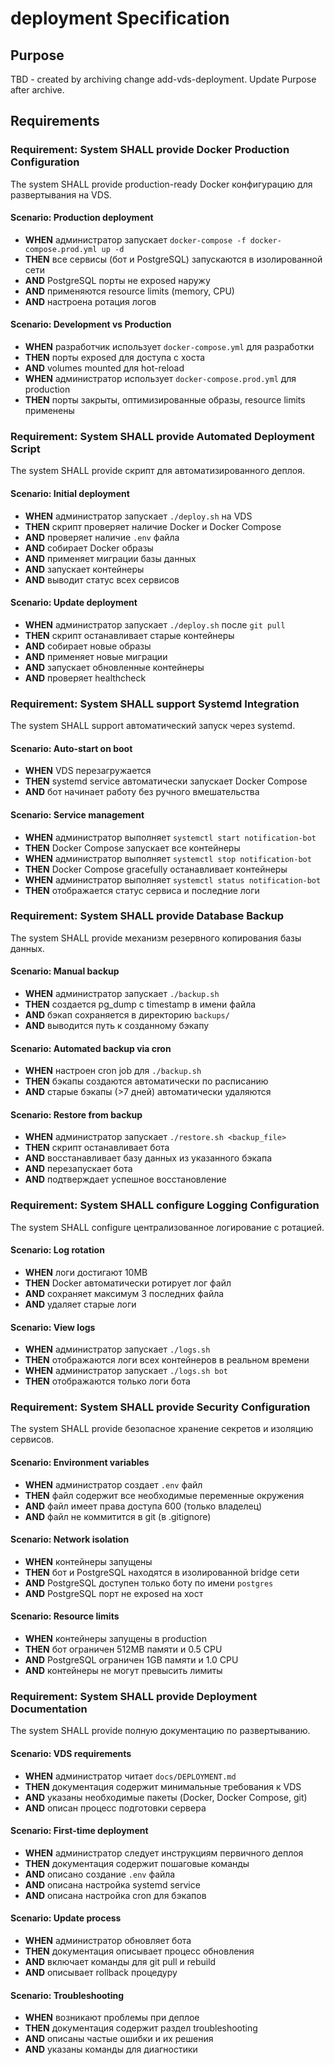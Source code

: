 # deployment Specification

## Purpose
TBD - created by archiving change add-vds-deployment. Update Purpose after archive.
## Requirements
### Requirement: System SHALL provide Docker Production Configuration
The system SHALL provide production-ready Docker конфигурацию для развертывания на VDS.

#### Scenario: Production deployment
- **WHEN** администратор запускает `docker-compose -f docker-compose.prod.yml up -d`
- **THEN** все сервисы (бот и PostgreSQL) запускаются в изолированной сети
- **AND** PostgreSQL порты не exposed наружу
- **AND** применяются resource limits (memory, CPU)
- **AND** настроена ротация логов

#### Scenario: Development vs Production
- **WHEN** разработчик использует `docker-compose.yml` для разработки
- **THEN** порты exposed для доступа с хоста
- **AND** volumes mounted для hot-reload
- **WHEN** администратор использует `docker-compose.prod.yml` для production
- **THEN** порты закрыты, оптимизированные образы, resource limits применены

### Requirement: System SHALL provide Automated Deployment Script
The system SHALL provide скрипт для автоматизированного деплоя.

#### Scenario: Initial deployment
- **WHEN** администратор запускает `./deploy.sh` на VDS
- **THEN** скрипт проверяет наличие Docker и Docker Compose
- **AND** проверяет наличие `.env` файла
- **AND** собирает Docker образы
- **AND** применяет миграции базы данных
- **AND** запускает контейнеры
- **AND** выводит статус всех сервисов

#### Scenario: Update deployment
- **WHEN** администратор запускает `./deploy.sh` после `git pull`
- **THEN** скрипт останавливает старые контейнеры
- **AND** собирает новые образы
- **AND** применяет новые миграции
- **AND** запускает обновленные контейнеры
- **AND** проверяет healthcheck

### Requirement: System SHALL support Systemd Integration
The system SHALL support автоматический запуск через systemd.

#### Scenario: Auto-start on boot
- **WHEN** VDS перезагружается
- **THEN** systemd service автоматически запускает Docker Compose
- **AND** бот начинает работу без ручного вмешательства

#### Scenario: Service management
- **WHEN** администратор выполняет `systemctl start notification-bot`
- **THEN** Docker Compose запускает все контейнеры
- **WHEN** администратор выполняет `systemctl stop notification-bot`
- **THEN** Docker Compose gracefully останавливает контейнеры
- **WHEN** администратор выполняет `systemctl status notification-bot`
- **THEN** отображается статус сервиса и последние логи

### Requirement: System SHALL provide Database Backup
The system SHALL provide механизм резервного копирования базы данных.

#### Scenario: Manual backup
- **WHEN** администратор запускает `./backup.sh`
- **THEN** создается pg_dump с timestamp в имени файла
- **AND** бэкап сохраняется в директорию `backups/`
- **AND** выводится путь к созданному бэкапу

#### Scenario: Automated backup via cron
- **WHEN** настроен cron job для `./backup.sh`
- **THEN** бэкапы создаются автоматически по расписанию
- **AND** старые бэкапы (>7 дней) автоматически удаляются

#### Scenario: Restore from backup
- **WHEN** администратор запускает `./restore.sh <backup_file>`
- **THEN** скрипт останавливает бота
- **AND** восстанавливает базу данных из указанного бэкапа
- **AND** перезапускает бота
- **AND** подтверждает успешное восстановление

### Requirement: System SHALL configure Logging Configuration
The system SHALL configure централизованное логирование с ротацией.

#### Scenario: Log rotation
- **WHEN** логи достигают 10MB
- **THEN** Docker автоматически ротирует лог файл
- **AND** сохраняет максимум 3 последних файла
- **AND** удаляет старые логи

#### Scenario: View logs
- **WHEN** администратор запускает `./logs.sh`
- **THEN** отображаются логи всех контейнеров в реальном времени
- **WHEN** администратор запускает `./logs.sh bot`
- **THEN** отображаются только логи бота

### Requirement: System SHALL provide Security Configuration
The system SHALL provide безопасное хранение секретов и изоляцию сервисов.

#### Scenario: Environment variables
- **WHEN** администратор создает `.env` файл
- **THEN** файл содержит все необходимые переменные окружения
- **AND** файл имеет права доступа 600 (только владелец)
- **AND** файл не коммитится в git (в .gitignore)

#### Scenario: Network isolation
- **WHEN** контейнеры запущены
- **THEN** бот и PostgreSQL находятся в изолированной bridge сети
- **AND** PostgreSQL доступен только боту по имени `postgres`
- **AND** PostgreSQL порт не exposed на хост

#### Scenario: Resource limits
- **WHEN** контейнеры запущены в production
- **THEN** бот ограничен 512MB памяти и 0.5 CPU
- **AND** PostgreSQL ограничен 1GB памяти и 1.0 CPU
- **AND** контейнеры не могут превысить лимиты

### Requirement: System SHALL provide Deployment Documentation
The system SHALL provide полную документацию по развертыванию.

#### Scenario: VDS requirements
- **WHEN** администратор читает `docs/DEPLOYMENT.md`
- **THEN** документация содержит минимальные требования к VDS
- **AND** указаны необходимые пакеты (Docker, Docker Compose, git)
- **AND** описан процесс подготовки сервера

#### Scenario: First-time deployment
- **WHEN** администратор следует инструкциям первичного деплоя
- **THEN** документация содержит пошаговые команды
- **AND** описано создание `.env` файла
- **AND** описана настройка systemd service
- **AND** описана настройка cron для бэкапов

#### Scenario: Update process
- **WHEN** администратор обновляет бота
- **THEN** документация описывает процесс обновления
- **AND** включает команды для git pull и rebuild
- **AND** описывает rollback процедуру

#### Scenario: Troubleshooting
- **WHEN** возникают проблемы при деплое
- **THEN** документация содержит раздел troubleshooting
- **AND** описаны частые ошибки и их решения
- **AND** указаны команды для диагностики

